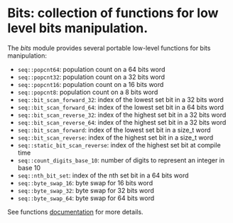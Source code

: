 # Bits: collection of functions for low level bits manipulation.

The *bits* module provides several portable low-level functions for bits manipulation:
-	`seq::popcnt64`: population count on a 64 bits word
-	`seq::popcnt32`: population count on a 32 bits word
-	`seq::popcnt16`: population count on a 16 bits word
-	`seq::popcnt8`: population count on a 8 bits word
-	`seq::bit_scan_forward_32`: index of the lowest set bit in a 32 bits word
-	`seq::bit_scan_forward_64`: index of the lowest set bit in a 64 bits word
-	`seq::bit_scan_reverse_32`: index of the highest set bit in a 32 bits word
-	`seq::bit_scan_reverse_64`: index of the highest set bit in a 32 bits word
-	`seq::bit_scan_forward`: index of the lowest set bit in a size_t word
-	`seq::bit_scan_reverse`: index of the highest set bit in a size_t word
-	`seq::static_bit_scan_reverse`: index of the highest set bit at compile time
-	`seq::count_digits_base_10`: number of digits to represent an integer in base 10
-	`seq::nth_bit_set`: index of the nth set bit in a 64 bits word
-	`seq::byte_swap_16`: byte swap for 16 bits word
-	`seq::byte_swap_32`: byte swap for 32 bits word
-	`seq::byte_swap_64`: byte swap for 64 bits word

See functions <a href="https://raw.githack.com/Thermadiag/seq/master/doc/html/group__bits.html">documentation</a> for more details.
